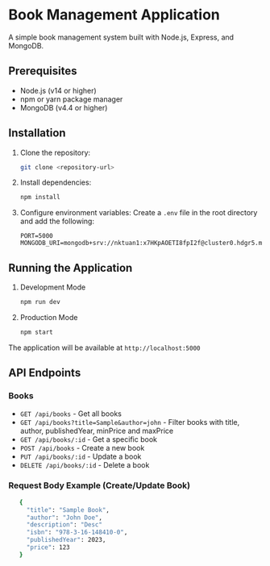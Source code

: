 # Book Management Application

A simple book management system built with Node.js, Express, and MongoDB.

## Prerequisites

- Node.js (v14 or higher)
- npm or yarn package manager
- MongoDB (v4.4 or higher)

## Installation

1. Clone the repository:
   ```bash
   git clone <repository-url>
   ```

2. Install dependencies:
   ```bash
   npm install
   ```

3. Configure environment variables:
   Create a `.env` file in the root directory and add the following:
   ```env
   PORT=5000
   MONGODB_URI=mongodb+srv://nktuan1:x7HKpAOETI8fpI2f@cluster0.hdgr5.mongodb.net/
   ```

## Running the Application

1. Development Mode
   ```bash
   npm run dev
   ```

2. Production Mode
   ```bash
   npm start
   ```

The application will be available at `http://localhost:5000`

## API Endpoints

### Books
- `GET /api/books` - Get all books
- `GET /api/books?title=Sample&author=john` - Filter books with title, author, publishedYear, minPrice and maxPrice
- `GET /api/books/:id` - Get a specific book
- `POST /api/books` - Create a new book
- `PUT /api/books/:id` - Update a book
- `DELETE /api/books/:id` - Delete a book

### Request Body Example (Create/Update Book)

 ```bash
    {
      "title": "Sample Book",
      "author": "John Doe",
      "description": "Desc"
      "isbn": "978-3-16-148410-0",
      "publishedYear": 2023,
      "price": 123
    }
```
